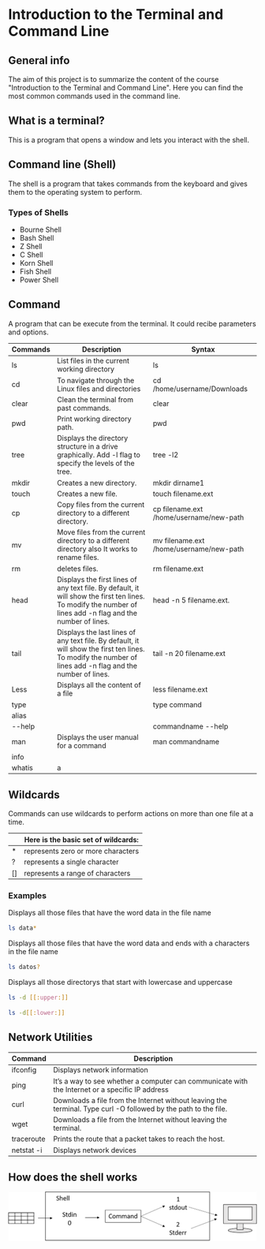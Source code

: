 # Introduction to the Terminal and Command Line

## General info

The aim of this project is to summarize the content of the course "Introduction to the Terminal and Command Line". Here you can find the most common commands used in the command line.

## What is a terminal?
This is a program that opens a window and lets you interact with the shell.

## Command line (Shell)
The shell is a program that takes commands from the keyboard and gives them to the operating system to perform.

### Types of Shells
- Bourne Shell
- Bash Shell
- Z Shell
- C Shell
- Korn Shell
- Fish Shell
- Power Shell

## Command
A program that can be execute from the terminal. It could recibe parameters and options.

| Commands | Description                                                                                                                                                 | Syntax                                  |
|----------|-------------------------------------------------------------------------------------------------------------------------------------------------------------|-----------------------------------------|
| ls       | List files in the current working directory                                                                                                                 | ls                                      |
| cd       | To navigate through the Linux files and directories                                                                                                         | cd /home/username/Downloads             |
| clear    | Clean the terminal from past commands.                                                                                                                      | clear                                   |
| pwd      | Print working directory path.                                                                                                                               | pwd                                     |
| tree     | Displays the directory structure in a drive graphically.  Add -l flag to specify the levels of the tree.                                                    | tree -l2                                |
| mkdir    | Creates a new directory.                                                                                                                                    | mkdir dirname1                          |
| touch    | Creates a new file.                                                                                                                                         | touch filename.ext                      |
| cp       | Copy files from the current directory to a different directory.                                                                                             | cp filename.ext /home/username/new-path |
| mv       | Move files from the current directory to a different directory also It works to rename files.                                                               | mv filename.ext /home/username/new-path |
| rm       | deletes files.                                                                                                                                              | rm filename.ext                         |
| head     | Displays the first lines of any text file. By default, it will show the first ten lines. To modify the number of lines add -n flag and the number of lines. | head -n 5 filename.ext.                 |
| tail     | Displays the last lines of any text file. By default, it will show the first ten lines. To modify the number of lines add -n flag and the number of lines.  | tail -n 20 filename.ext                 |
| Less     | Displays all the content of a file                                                                                                                          | less filename.ext                       |
| type     |                                                                                                                                                             | type command                            |
| alias    |                                                                                                                                                             |                                         |
| --help   |                                                                                                                                                             | commandname --help                      |
| man      | Displays the user manual for a command                                                                                                                      | man commandname                         |
| info     |                                                                                                                                                             |                                         |
| whatis   | a                                                                                                                                                           |                                         |


## Wildcards
Commands can use wildcards to perform actions on more than one file at a time.

|    | Here is the basic set of wildcards: |
|----|-------------------------------------|
| *  | represents zero or more characters  |
| ?  | represents a single character       |
| [] | represents a range of characters    |

### Examples

Displays all those files that have the word data in the file name

```bash
ls data*
```
Displays all those files that have the word data and ends with a characters in the file name

```bash
ls datos?
```
Displays all those directorys that start with lowercase and uppercase
```bash
ls -d [[:upper:]] 
```
```bash
ls -d[[:lower:]] 
```
## Network Utilities

| Command    | Description                                                                                                     |
|------------|-----------------------------------------------------------------------------------------------------------------|
| ifconfig   | Displays network information                                                                                     |
| ping       | It’s a way to see whether a computer can communicate with the Internet or a specific IP address                 |
| curl       | Downloads a file from the Internet without leaving the terminal. Type curl -O followed by the path to the file. |
| wget       | Downloads a file from the Internet without leaving the terminal.                                                |
| traceroute | Prints the route that a packet takes to reach the host.                                                         |
| netstat -i | Displays network devices                                                                                        |                                             |

## How does the shell works
![how does the shell works](https://github.com/brendamrdz/week1-course1-terminal/blob/main/images/Picture1.png?raw=true)
